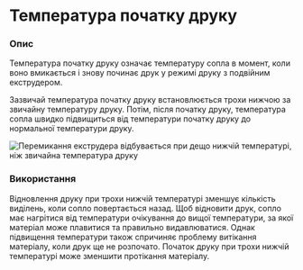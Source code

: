 Температура початку друку
====

### **Опис**

Температура початку друку означає температуру сопла в момент, коли воно вмикається і знову починає друк у режимі друку з подвійним екструдером.

Зазвичай температура початку друку встановлюється трохи нижчою за звичайну температуру друку. Потім, після початку друку, температура сопла швидко підвищиться від температури початку друку до нормальної температури друку.

![Перемикання екструдера відбувається при дещо нижчій температурі, ніж звичайна температура друку](../images/temperature_regulation.svg)

### **Використання**

Відновлення друку при трохи нижчій температурі зменшує кількість виділень, коли сопло повертається назад. Щоб відновити друк, сопло має нагрітися від температури очікування до вищої температури, за якої матеріал може плавитися та правильно видавлюватися. Однак підвищення температури також спричиняє проблему витікання матеріалу, коли друк ще не розпочато. Початок друку при трохи нижчій температурі може зменшити протікання матеріалу.
